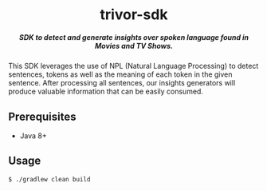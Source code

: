 <h1 align="center">trivor-sdk</h1>

<h5 align="center">SDK to detect and generate insights over spoken language found in Movies and TV Shows.</h5>

This SDK leverages the use of NPL (Natural Language Processing) to detect sentences, tokens as well as the meaning of each token in the given sentence. 
After processing all sentences, our insights generators will produce valuable information that can be easily consumed.

## Prerequisites

- Java 8+

## Usage

`$ ./gradlew clean build`